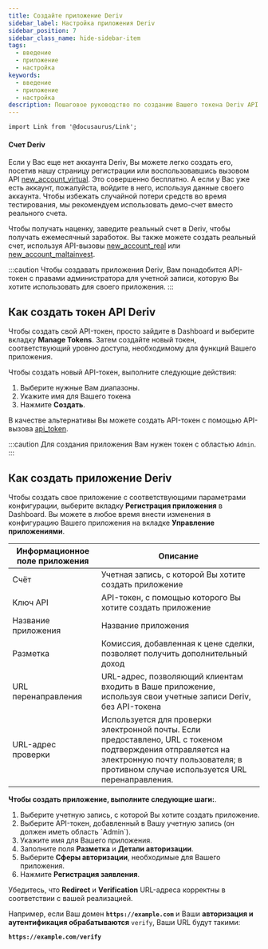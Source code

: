 ```yaml
---
title: Создайте приложение Deriv
sidebar_label: Настройка приложения Deriv
sidebar_position: 7
sidebar_class_name: hide-sidebar-item
tags:
  - введение
  - приложение
  - настройка
keywords:
  - введение
  - приложение
  - настройка
description: Пошаговое руководство по созданию Вашего токена Deriv API и построению Вашего торгового приложения с помощью нашего торгового API. Подробнее.
---
```


```mdx-code-block
import Link from '@docusaurus/Link';
```

#### Счет Deriv

Если у Вас еще нет аккаунта Deriv, Вы можете легко создать его, посетив нашу страницу регистрации или воспользовавшись вызовом API <a href="/api-explorer#new_account_virtual" target="_blank" rel="noopener noreferrer">new_account_virtual</a>. Это совершенно бесплатно. А если у Вас уже есть аккаунт, пожалуйста, войдите в него, используя данные своего аккаунта. Чтобы избежать случайной потери средств во время тестирования, мы рекомендуем использовать демо-счет вместо реального счета.

Чтобы получать наценку, заведите реальный счет в Deriv, чтобы получать ежемесячный заработок. Вы также можете создать реальный счет, используя API-вызовы <a href="/api-explorer#new_account_real" target="_blank" rel="noopener noreferrer">new_account_real</a> или <a href="/api-explorer#new_account_maltainvest" target="_blank" rel="noopener noreferrer">new_account_maltainvest</a>.

:::caution
Чтобы создавать приложения Deriv, Вам понадобится API-токен с правами администратора для учетной записи, которую Вы хотите использовать для своего приложения.
:::

## Как создать токен API Deriv

Чтобы создать свой API-токен, просто зайдите в Dashboard и выберите вкладку **Manage Tokens**. Затем создайте новый токен, соответствующий уровню доступа, необходимому для функций Вашего приложения.

Чтобы создать новый API-токен, выполните следующие действия:

1. Выберите нужные Вам диапазоны.
2. Укажите имя для Вашего токена
3. Нажмите **Создать**.

В качестве альтернативы Вы можете создать API-токен с помощью API-вызова <a href="/api-explorer#api_token" target="_blank" rel="noopener noreferrer">api_token</a>.

:::caution
Для создания приложения Вам нужен токен с областью `Admin`.
:::

## Как создать приложение Deriv

Чтобы создать свое приложение с соответствующими параметрами конфигурации, выберите вкладку **Регистрация приложения** в Dashboard. Вы можете в любое время внести изменения в конфигурацию Вашего приложения на вкладке **Управление приложениями**.

| Информационное поле приложения | Описание                                                                                                                                                                                                                          |
| ------------------------------ | --------------------------------------------------------------------------------------------------------------------------------------------------------------------------------------------------------------------------------- |
| Счёт                           | Учетная запись, с которой Вы хотите создать приложение                                                                                                                                                                            |
| Ключ API                       | API-токен, с помощью которого Вы хотите создать приложение                                                                                                                                                                        |
| Название приложения            | Название приложения                                                                                                                                                                                                               |
| Разметка                       | Комиссия, добавленная к цене сделки, позволяет получить дополнительный доход                                                                                                                                                      |
| URL перенаправления            | URL-адрес, позволяющий клиентам входить в Ваше приложение, используя свои учетные записи Deriv, без API-токена                                                                                                                    |
| URL-адрес проверки             | Используется для проверки электронной почты. Если предоставлено, URL с токеном подтверждения отправляется на электронную почту пользователя; в противном случае используется URL перенаправления. |

**Чтобы создать приложение, выполните следующие шаги:**.

1. Выберите учетную запись, с которой Вы хотите создать приложение.
2. Выберите API-токен, добавленный в Вашу учетную запись (он должен иметь область \`Admin\`).
3. Укажите имя для Вашего приложения.
4. Заполните поля **Разметка** и **Детали авторизации**.
5. Выберите **Сферы авторизации**, необходимые для Вашего приложения.
6. Нажмите **Регистрация заявления**.

Убедитесь, что **Redirect** и **Verification** URL-адреса корректны в соответствии с вашей реализацией.

Например, если Ваш домен **`https://example.com`** и Ваши **авторизация и аутентификация обрабатываются** `verify`, Ваши URL будут такими:

**`https://example.com/verify`**
